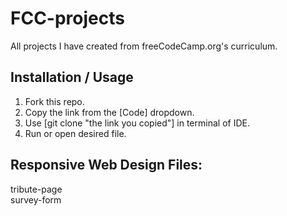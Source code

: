 # FCC-projects
All projects I have created from freeCodeCamp.org's curriculum.

## Installation / Usage
1. Fork this repo.
2. Copy the link from the [Code] dropdown.
3. Use [git clone "the link you copied"] in terminal of IDE.
4. Run or open desired file.

## Responsive Web Design Files:
tribute-page<br>
survey-form<br>